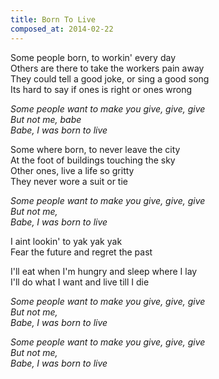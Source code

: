 ```yaml
---
title: Born To Live
composed_at: 2014-02-22
---
```


Some people born, to workin' every day  
Others are there to take the workers pain away  
They could tell a good joke, or sing a good song  
Its hard to say if ones is right or ones wrong  

*Some people want to make you give, give, give*  
*But not me, babe*  
*Babe, I was born to live*  

Some where born, to never leave the city  
At the foot of buildings touching the sky  
Other ones, live a life so gritty  
They never wore a suit or tie  

*Some people want to make you give, give, give*  
*But not me,*  
*Babe, I was born to live*  

I aint lookin' to yak yak yak  
Fear the future and regret the past  

I'll eat when I'm hungry and sleep where I lay  
I'll do what I want and live till I die  

*Some people want to make you give, give, give*  
*But not me,*  
*Babe, I was born to live*  

*Some people want to make you give, give, give*  
*But not me,*  
*Babe, I was born to live*  

